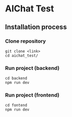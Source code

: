 # AIChat Test

## Installation process

### Clone repository
```
git clone <link>
cd aichat_test/
```
### Run project (backend)
```
cd backend
npm run dev
```
### Run project (frontend)
```
cd fontend
npm run dev
```

